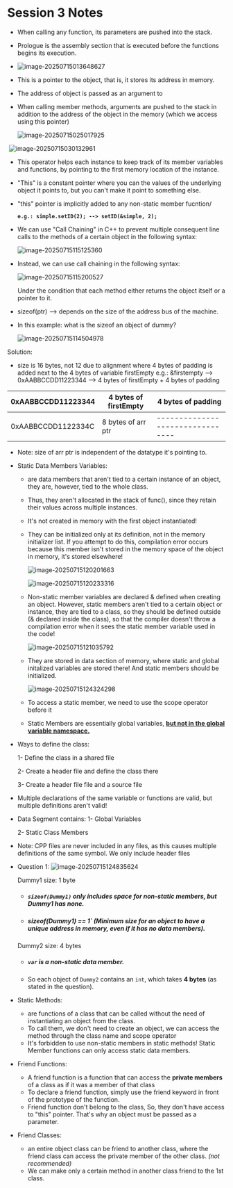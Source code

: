 # Session 3 Notes

- When calling any function, its parameters are pushed into the stack.
- Prologue is the assembly section that is executed before the functions begins its execution.
- ![image-20250715013648627](C:\Users\hp\AppData\Roaming\Typora\typora-user-images\image-20250715013648627.png)

- This is a pointer to the object, that is, it stores its address in memory. 

- The address of object is passed as an argument to 

- When calling member methods, arguments are pushed to the stack in addition to the address of the object in the memory (which we access using this pointer)

  ![image-20250715025017925](C:\Users\hp\AppData\Roaming\Typora\typora-user-images\image-20250715025017925.png)

​	![image-20250715030132961](C:\Users\hp\AppData\Roaming\Typora\typora-user-images\image-20250715030132961.png)

- This operator helps each instance to keep track of its member variables and functions, by pointing to the first memory location of the instance.

- "This" is a constant pointer where you can the values of the underlying object it points to, but you can't make it point to something else.

- "this" pointer is implicitly added to any non-static member fucntion/

  **`e.g.: simple.setID(2); --> setID(&simple, 2);`** 

- We can use "Call Chaining" in C++ to prevent multiple consequent line calls to the methods of a certain object in the following syntax:

  ![image-20250715115125360](C:\Users\hp\AppData\Roaming\Typora\typora-user-images\image-20250715115125360.png)

- Instead, we can use call chaining in the following syntax: 

  ![image-20250715115200527](C:\Users\hp\AppData\Roaming\Typora\typora-user-images\image-20250715115200527.png)

  Under the condition that each method either returns the object itself or a pointer to it.

- sizeof(ptr) --> depends on the size of the address bus of the machine.

- In this example: what is the sizeof an object of dummy?

  ![image-20250715114504978](C:\Users\hp\AppData\Roaming\Typora\typora-user-images\image-20250715114504978.png)

Solution: 

- size is 16 bytes, not 12 due to alignment where 4 bytes of padding is added next to the 4 bytes of variable firstEmpty
  e.g.: &firstempty --> 0xAABBCCDD11223344 --> 4 bytes of firstEmpty + 4 bytes of padding

| 0xAABBCCDD11223344 | 4 bytes of firstEmpty | 4 bytes of padding               |
| ------------------ | --------------------- | -------------------------------- |
| 0xAABBCCDD1122334C | 8 bytes of arr ptr    | -------------------------------- |

- Note: size of arr ptr is independent of the datatype it's pointing to.

- Static Data Members Variables: 

  - are data members that aren't tied to a certain instance of an object, they are, however, tied to the whole class.

  - Thus, they aren't allocated in the stack of func(), since they retain their values across multiple instances.

  - It's not created in memory with the first object instantiated! 

  - They can be initialized only at its definition, not in the memory initializer list. If you attempt to do this, compilation error occurs because this member isn't stored in the memory space of the object in memory, it's stored elsewhere!

    ![image-20250715120201663](C:\Users\hp\AppData\Roaming\Typora\typora-user-images\image-20250715120201663.png)

    ![image-20250715120233316](C:\Users\hp\AppData\Roaming\Typora\typora-user-images\image-20250715120233316.png)

  - Non-static member variables are declared & defined when creating an object. However, static members aren't tied to a certain object or instance, they are tied to a class, so they should be defined outside (& declared inside the class), so that the compiler doesn't throw a compilation error when it sees the static member variable used in the code!

    ![image-20250715121035792](C:\Users\hp\AppData\Roaming\Typora\typora-user-images\image-20250715121035792.png)

  - They are stored in data section of memory, where static and global initalized variables are stored there! And static members should be initialized.

    ![image-20250715124324298](C:\Users\hp\AppData\Roaming\Typora\typora-user-images\image-20250715124324298.png)

  - To access a static member, we need to use the scope operator before it

  - Static Members are essentially global variables, **<u>but not in the global variable namespace.</u>**

- Ways to define the class:

  1- Define the class in a shared file

  2- Create a header file and define the class there

  3- Create a header file file and a source file

- Multiple declarations of the same variable or functions are valid, but multiple definitions aren't valid! 

- Data Segment contains:
  1- Global Variables

  2- Static Class Members

- Note: CPP files are never included in any files, as this causes multiple definitions of the same symbol. We only include header files

- Question 1:
  ![image-20250715124835624](C:\Users\hp\AppData\Roaming\Typora\typora-user-images\image-20250715124835624.png)

  Dummy1 size: 1 byte

  - ##### `sizeof(Dummy1)` only includes space for **non-static members**, but Dummy1 has **none**.

  - ##### sizeof(Dummy1) == 1` (Minimum size for an object to have a unique address in memory, even if it has no data members).

  Dummy2 size: 4 bytes

  - ##### `var` is a **non-static** data member.

  - So each object of `Dummy2` contains an `int`, which takes **4 bytes** (as stated in the question).

- Static Methods: 
  - are functions of a class that can be called without the need of instantiating an object from the class.
  - To call them, we don't need to create an object, we can access the method through the class name and scope operator
  - It's forbidden to use non-static members in static methods! Static Member functions can only access static data members.
- Friend Functions:
  - A friend function is a function that can access the **private members** of a class as if it was a member of that class
  - To declare a friend function, simply use the friend keyword in front of the prototype of the function.
  - Friend function don't belong to the class, So, they don't have access to "this" pointer. That's why an object must be passed as a parameter.
- Friend Classes:
  - an entire object class can be friend to another class, where the friend class can access the private member of the other class. *(not recommended)*
  - We can make only a certain method in another class friend to the 1st class.